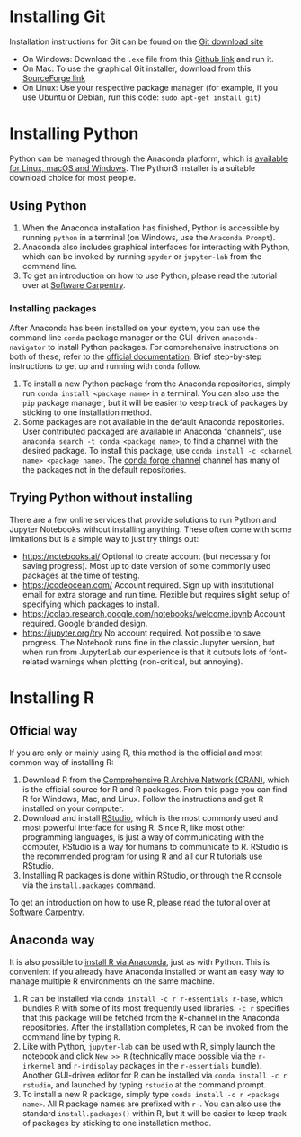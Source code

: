 # Installing Git

Installation instructions for Git can be found on the
[Git download site](http://git-scm.com/book/en/Getting-Started-Installing-Git)
- On Windows: Download the `.exe` file from this
  [Github link](http://msysgit.github.io) and run it.
- On Mac: To use the graphical Git installer, download from this
  [SourceForge link](http://sourceforge.net/projects/git-osx-installer/)
- On Linux: Use your respective package manager (for example, if you
  use Ubuntu or Debian, run this code: `sudo apt-get install git`)


# Installing Python

Python can be managed through the Anaconda platform, which is [available for
Linux, macOS and Windows](https://www.anaconda.com/distribution/#download-section).
The Python3 installer is a suitable download choice for most people.

## Using Python

1. When the Anaconda installation has finished, Python is accessible by running
   `python` in a terminal (on Windows, use the `Anaconda Prompt`).
2. Anaconda also includes graphical interfaces for interacting with Python,
   which can be invoked by running `spyder` or `jupyter-lab` from the command
   line.
3. To get an introduction on how to use Python, please read the tutorial over
   at [Software
   Carpentry](https://swcarpentry.github.io/python-novice-inflammation/).

### Installing packages

After Anaconda has been installed on your system, you can use the command line
`conda` package manager or the GUI-driven `anaconda-navigator` to install
Python packages. For comprehensive instructions on both of these, refer to the
[official
documentation](https://docs.continuum.io/anaconda/#navigator-or-conda). Brief
step-by-step instructions to get up and running with `conda` follow.

1. To install a new Python package from the Anaconda repositories, simply run
   `conda install <package name>` in a terminal. You can also use the `pip`
   package manager, but it will be easier to keep track of packages by sticking
   to one installation method.
2. Some packages are not available in the default Anaconda repositories. User
   contributed packaged are available in Anaconda "channels", use `anaconda
   search -t conda <package name>`, to find a channel with the desired package.
   To install this package, use `conda install -c <channel name> <package
   name>`. The [conda forge channel](https://conda-forge.github.io/) channel
   has many of the packages not in the default repositories.

## Trying Python without installing

There are a few online services that provide solutions to run Python and Jupyter
Notebooks without installing anything. These often come with some limitations
but is a simple way to just try things out:

-   https://notebooks.ai/ Optional to create account (but necessary for saving
    progress). Most up to date version of some commonly used packages at the
    time of testing.
-   https://codeocean.com/ Account required. Sign up with institutional email
    for extra storage and run time. Flexible but requires slight setup of
    specifying which packages to install.
-   https://colab.research.google.com/notebooks/welcome.ipynb Account required.
    Google branded design.
-   https://jupyter.org/try No account required. Not possible to save progress.
    The Notebook runs fine in the classic Jupyter version, but when run from
    JupyterLab our experience is that it outputs lots of font-related warnings
    when plotting (non-critical, but annoying).

# Installing R

## Official way

If you are only or mainly using R, this method is the official and most common
way of installing R:

1. Download R from the [Comprehensive R Archive Network
   (CRAN)](https://cran.r-project.org/), which is the official source for R and
   R packages. From this page you can find R for Windows, Mac, and Linux.
   Follow the instructions and get R installed on your computer.
2. Download and install
   [RStudio](https://www.rstudio.com/products/rstudio/download/#download),
   which is the most commonly used and most powerful interface for using R.
   Since R, like most other programming languages, is just a way of
   communicating with the computer, RStudio is a way for humans to communicate
   to R. RStudio is the recommended program for using R and all our R tutorials
   use RStudio.
3. Installing R packages is done within RStudio, or through the R console via
   the `install.packages` command.

To get an introduction on how to use R, please read the tutorial over at
[Software Carpentry](https://swcarpentry.github.io/r-novice-inflammation/).

## Anaconda way

It is also possible to [install R via
Anaconda](https://docs.anaconda.com/anaconda/user-guide/tasks/use-r-language),
just as with Python. This is convenient if you already have Anaconda installed
or want an easy way to manage multiple R environments on the same machine.

1. R can be installed via `conda install -c r r-essentials r-base`, which
   bundles R with some of its most frequently used libraries. `-c r` specifies
   that this package will be fetched from the R-channel in the Anaconda
   repositories. After the installation completes, R can be invoked from the
   command line by typing `R`.
2. Like with Python, `jupyter-lab` can be used with R, simply launch
   the notebook and click `New >> R` (technically made possible via the
   `r-irkernel` and `r-irdisplay` packages in the `r-essentials` bundle).
   Another GUI-driven editor for R can be installed via `conda install -c
   r rstudio`, and launched by typing `rstudio` at the command prompt.
3. To install a new R package, simply type `conda install -c r <package name>`.
   All R package names are prefixed with `r-`. You can also use the standard
   `install.packages()` within R, but it will be easier to keep track of
   packages by sticking to one installation method.

